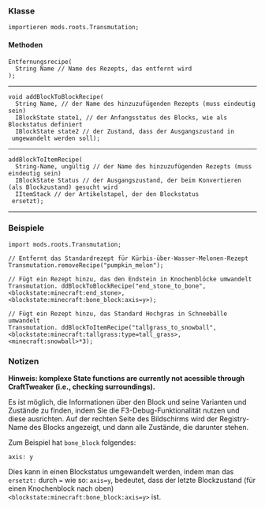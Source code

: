 ### Klasse

```zenscript
importieren mods.roots.Transmutation;
```

#### Methoden

```zenscript
Entfernungsrecipe(
  String Name // Name des Rezepts, das entfernt wird
);
```

* * *

```zenscript
void addBlockToBlockRecipe(
  String Name, // der Name des hinzuzufügenden Rezepts (muss eindeutig sein)
  IBlockState state1, // der Anfangsstatus des Blocks, wie als Blockstatus definiert
  IBlockState state2 // der Zustand, dass der Ausgangszustand in
 umgewandelt werden soll);
```

* * *

```zenscript
addBlockToItemRecipe(
  String-Name, ungültig // der Name des hinzuzufügenden Rezepts (muss eindeutig sein)
  IBlockState Status // der Ausgangszustand, der beim Konvertieren (als Blockzustand) gesucht wird
  IItemStack // der Artikelstapel, der den Blockstatus
 ersetzt);
```

* * *

### Beispiele

```zenscript
import mods.roots.Transmutation;

// Entfernt das Standardrezept für Kürbis-über-Wasser-Melonen-Rezept
Transmutation.removeRecipe("pumpkin_melon");

// Fügt ein Rezept hinzu, das den Endstein in Knochenblöcke umwandelt
Transmutation. ddBlockToBlockRecipe("end_stone_to_bone", <blockstate:minecraft:end_stone>, <blockstate:minecraft:bone_block:axis=y>);

// Fügt ein Rezept hinzu, das Standard Hochgras in Schneebälle umwandelt
Transmutation. ddBlockToItemRecipe("tallgrass_to_snowball", <blockstate:minecraft:tallgrass:type=tall_grass>, <minecraft:snowball>*3);
```

### Notizen

**Hinweis: komplexe State functions are currently not acessible through CraftTweaker (i.e., checking surroundings).**

Es ist möglich, die Informationen über den Block und seine Varianten und Zustände zu finden, indem Sie die F3-Debug-Funktionalität nutzen und diese ausrichten. Auf der rechten Seite des Bildschirms wird der Registry-Name des Blocks angezeigt, und dann alle Zustände, die darunter stehen.

Zum Beispiel hat `bone_block` folgendes:

    axis: y

Dies kann in einen Blockstatus umgewandelt werden, indem man das `ersetzt:` durch `=` wie so: `axis=y`, bedeutet, dass der letzte Blockzustand (für einen Knochenblock nach oben) `<blockstate:minecraft:bone_block:axis=y>` ist.